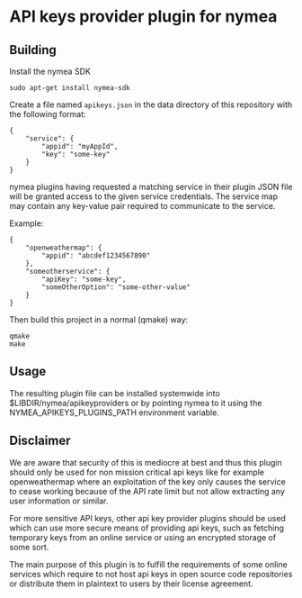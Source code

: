 # API keys provider plugin for nymea

## Building

Install the nymea SDK

    sudo apt-get install nymea-sdk


Create a file named `apikeys.json` in the data directory of this repository with the following format:

    {
        "service": {
            "appid": "myAppId",
            "key": "some-key"
        }
    }

nymea plugins having requested a matching service in their plugin JSON file will be
granted access to the given service credentials. The service map may contain any
key-value pair required to communicate to the service.

Example:

    {
        "openweathermap": {
            "appid": "abcdef1234567890"
        },
        "someotherservice": {
            "apiKey": "some-key",
            "someOtherOption": "some-other-value"
        }
    }

Then build this project in a normal (qmake) way:

    qmake
    make


## Usage

The resulting plugin file can be installed systemwide into $LIBDIR/nymea/apikeyproviders
or by pointing nymea to it using the NYMEA_APIKEYS_PLUGINS_PATH environment variable.

## Disclaimer

We are aware that security of this is mediocre at best and thus this plugin should only
be used for non mission critical api keys like for example openweathermap where an
exploitation of the key only causes the service to cease working because of the API rate
limit but not allow extracting any user information or similar.

For more sensitive API keys, other api key provider plugins should be used which can use
more secure means of providing api keys, such as fetching temporary keys from an online
service or using an encrypted storage of some sort.

The main purpose of this plugin is to fulfill the requirements of some online services
which require to not host api keys in open source code repositories or distribute them
in plaintext to users by their license agreement.
